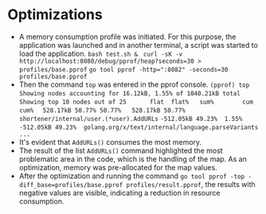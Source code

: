 # Optimizations

- A memory consumption profile was initiated. For this purpose, the application was launched and in another terminal, a script was started to load the application.
`bash test.sh & `
`curl -sK -v http://localhost:8080/debug/pprof/heap?seconds=30 > profiles/base.pprof`
`go tool pprof -http=":8082" -seconds=30 profiles/base.pprof`
- Then the command `top` was entered in the pprof console.
`(pprof) top`
`Showing nodes accounting for 16.12kB, 1.55% of 1040.21kB total`
`Showing top 10 nodes out of 25`
`      flat  flat%   sum%        cum   cum%`
`  528.17kB 50.77% 50.77%   528.17kB 50.77%  shortener/internal/user.(*user).AddURLs`
`-512.05kB 49.23%  1.55%  -512.05kB 49.23%  golang.org/x/text/internal/language.parseVariants`
` ...`
- It's evident that `AddURLs()` consumes the most memory.
- The result of the list `AddURLs()` command highlighted the most problematic area in the code, which is the handling of the map. As an optimization, memory was pre-allocated for the map values.
- After the optimization and running the command `go tool pprof -top -diff_base=profiles/base.pprof profiles/result.pprof`, the results with negative values are visible, indicating a reduction in resource consumption.
